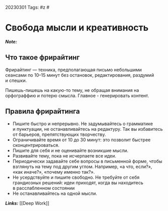 20230301
Tags: #z #
# Свобода мысли и креативность

***Note:*** 

## Что такое фрирайтинг

Фрирайтинг — техника, предполагающая письмо небольшими сеансами по 10–15 минут без остановок, редактирования, раздумий и спешки.

Пишешь-пишешь на какую-то тему, не обращая внимания на орфограффию и потерю смысла. Главное - генерировать контент.

## Правила фрирайтинга

-   Пишите быстро и непрерывно. Не задумывайтесь о грамматике и пунктуации, не останавливайтесь на редактуру. Так вы избавитесь от барьеров, препятствующих творчеству.
-   Ограничивайте время от 10 до 30 минут: это позволит быстрее сконцентрироваться.
-   Пишите для себя и не оценивайте возникшие мысли.
-   Развивайте тему, пока не исчерпаете все идеи.
-   Периодически задавайте себе вопросы в письменной форме, чтобы взглянуть на тему под другим углом. Например, «а что, если?», «как иначе?», «почему именно так?».
-   Не усердствуйте и пишите свободно. Не требуйте от себя грандиозных решений: идеи приходят, когда вы находитесь в расслабленном состоянии
-   Не останавливайтесь на одной мысли.

***Links:*** [[Deep Work]]

